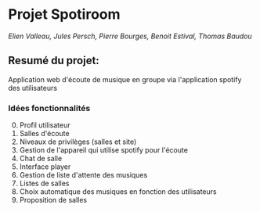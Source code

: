 # Projet Spotiroom
*Elien Valleau, Jules Persch, Pierre Bourges, Benoit Estival, Thomas Baudou*

## Resumé du projet:

Application web d'écoute de musique en groupe via l'application spotify des utilisateurs

### Idées fonctionnalités

0. Profil utilisateur
0. Salles d'écoute
0. Niveaux de privilèges (salles et site)
0. Gestion de l'appareil qui utilise spotify pour l'écoute
0. Chat de salle
0. Interface player
0. Gestion de liste d'attente des musiques
0. Listes de salles
0. Choix automatique des musiques en fonction des utilisateurs
0. Proposition de salles